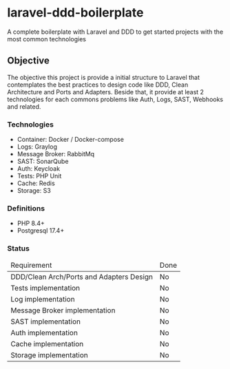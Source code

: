 # laravel-ddd-boilerplate
A complete boilerplate with Laravel and DDD to get started projects with the most common technologies

## Objective
The objective this project is provide a initial structure to Laravel that contemplates the best practices to design code like DDD, Clean Architecture and Ports and Adapters. Beside that, it provide at least 2 technologies for each commons problems like Auth, Logs, SAST, Webhooks and related.

### Technologies
- Container: Docker / Docker-compose
- Logs: Graylog
- Message Broker: RabbitMq
- SAST: SonarQube
- Auth: Keycloak
- Tests: PHP Unit
- Cache: Redis
- Storage: S3

### Definitions
- PHP 8.4+
- Postgresql 17.4+

### Status
<table>
  <thead>
    <tr>
      <td>Requirement</td>
      <td>Done</td>
    </tr>
  </thead>
  <tbody>
    <tr>
      <td>DDD/Clean Arch/Ports and Adapters Design</td>
      <td>No</td>
    </tr>
    <tr>
      <td>Tests implementation</td>
      <td>No</td>
    </tr>
    <tr>
      <td>Log implementation</td>
      <td>No</td>
    </tr>
    <tr>
      <td>Message Broker implementation</td>
      <td>No</td>
    </tr>
    <tr>
      <td>SAST implementation</td>
      <td>No</td>
    </tr>
    <tr>
      <td>Auth implementation</td>
      <td>No</td>
    </tr>
    <tr>
      <td>Cache implementation</td>
      <td>No</td>
    </tr>
    <tr>
      <td>Storage implementation</td>
      <td>No</td>
    </tr>
  </tbody>
</table>
